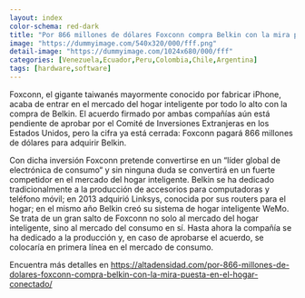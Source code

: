 ```yaml
---
layout: index
color-schema: red-dark
title: "Por 866 millones de dólares Foxconn compra Belkin con la mira puesta en el hogar conectado"
image: "https://dummyimage.com/540x320/000/fff.png"
detail-image: "https://dummyimage.com/1024x680/000/fff"
categories: [Venezuela,Ecuador,Peru,Colombia,Chile,Argentina]
tags: [hardware,software]
---
```


Foxconn, el gigante taiwanés mayormente conocido por fabricar iPhone, acaba de entrar en el mercado del hogar inteligente por todo lo alto con la compra de Belkin. El acuerdo firmado por ambas compañías aún está pendiente de aprobar por el Comité de Inversiones Extranjeras en los Estados Unidos, pero la cifra ya está cerrada: Foxconn pagará 866 millones de dólares para adquirir Belkin.

Con dicha inversión Foxconn pretende convertirse en un “líder global de electrónica de consumo“ y sin ninguna duda se convertirá en un fuerte competidor en el mercado del hogar inteligente. Belkin se ha dedicado tradicionalmente a la producción de accesorios para computadoras y teléfono móvil; en 2013 adquirió Linksys, conocida por sus routers para el hogar; en el mismo año Belkin creó su sistema de hogar inteligente WeMo. Se trata de un gran salto de Foxconn no solo al mercado del hogar inteligente, sino al mercado del consumo en sí. Hasta ahora la compañía se ha dedicado a la producción y, en caso de aprobarse el acuerdo, se colocaría en primera línea en el mercado de consumo.

Encuentra más detalles en https://altadensidad.com/por-866-millones-de-dolares-foxconn-compra-belkin-con-la-mira-puesta-en-el-hogar-conectado/
